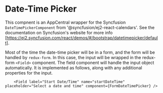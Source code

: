 # Date-Time Picker

This compnent is an AppCentral wrapper for the Syncfusion `DateTimePickerComponent` from '@syncfusion/ej2-react-calendars'.  See the documentation on Syncfusion's website for more info [https://ej2.syncfusion.com/react/demos/#/bootstrap/datetimepicker/default].

Most of the time the date-time picker will be in a form, and the form will be handled by `redux-form`.  In this case, the input will be wrapped in the redux-form `<Field>` component.  The field component will handle the input object automatically. It is implemented as follows, along with any additional properties for the input.

```
	<Field label="Start Date/Time" name="startDateTime" placeholder="Select a date and time" component={FormDateTimePicker} />
```
